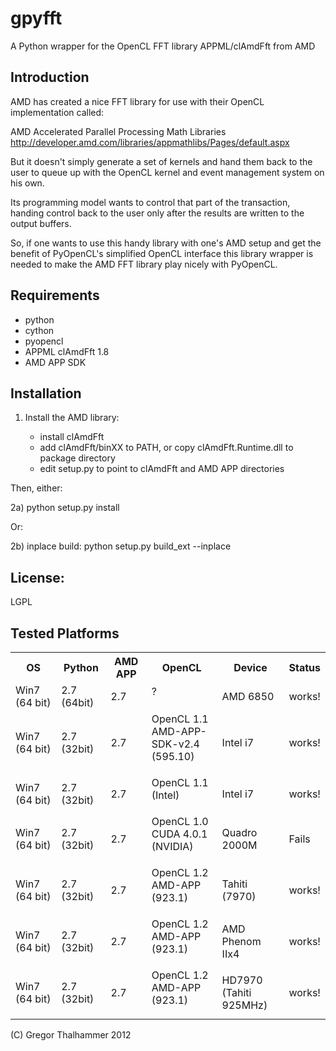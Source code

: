 gpyfft
======
A Python wrapper for the OpenCL FFT library APPML/clAmdFft from AMD

Introduction
------------
AMD has created a nice FFT library for use with their OpenCL implementation
called:

AMD Accelerated Parallel Processing Math Libraries<br/>
http://developer.amd.com/libraries/appmathlibs/Pages/default.aspx

But it doesn't simply generate a set of kernels and hand them back to the user to queue
up with the OpenCL kernel and event management system on his own.

Its programming model wants to control that part of the transaction, handing 
control back to the user only after the results are written to the output buffers.

So, if one wants to use this handy library with one's AMD setup and get the
benefit of PyOpenCL's simplified OpenCL interface this library wrapper is needed 
to make the AMD FFT library play nicely with PyOpenCL.

Requirements
------------
* python
* cython
* pyopencl
* APPML clAmdFft 1.8
* AMD APP SDK

Installation
------------

1)  Install the AMD library:

    * install clAmdFft
    * add clAmdFft/binXX to PATH, or copy clAmdFft.Runtime.dll to package directory
    * edit setup.py to point to clAmdFft and AMD APP directories

  Then, either:
  
2a) python setup.py install
  <p/>Or:<p/>
2b) inplace build:
  python setup.py build_ext --inplace

License:
--------
LGPL
 
Tested Platforms
----------------
<table width="100%">
  <tr>
    <th>OS</th><th>Python</th><th>AMD APP</th><th>OpenCL</th><th>Device</th><th>Status</th>
  </tr>
  <tr>
    <td>Win7 (64 bit)</td>
    <td>2.7 (64bit)</td>
    <td>2.7</td>
    <td>?<p/></td>
    <td>AMD 6850</td>
    <td>works!</td>
  </tr>
  
  <tr>
    <td>Win7 (64 bit)</td>
    <td>2.7 (32bit)</td>
    <td>2.7</td>
    <td>OpenCL 1.1<br/>AMD-APP-SDK-v2.4<br/>(595.10)<p/></td>
    <td>Intel i7</td>
    <td>works!</td>    
  </tr>
  
  <tr>
    <td>Win7 (64 bit)</td>
    <td>2.7 (32bit)</td>
    <td>2.7</td>
    <td>OpenCL 1.1<br/>(Intel)<p/></td>
    <td>Intel i7</td>
    <td>works!</td>    
  </tr>

  <tr>
    <td>Win7 (64 bit)</td>
    <td>2.7 (32bit)</td>
    <td>2.7</td>
    <td>OpenCL 1.0<br/>CUDA 4.0.1<br/>(NVIDIA)<p/></td>
    <td>Quadro 2000M</td>
    <td>Fails</td>    
  </tr>
  
  <tr>
    <td>Win7 (64 bit)</td>
    <td>2.7 (32bit)</td>
    <td>2.7</td>
    <td>OpenCL 1.2<br/>AMD-APP<br/>(923.1)<p/></td>
    <td>Tahiti (7970)</td>
    <td>works!</td>    
  </tr>

  <tr>
    <td>Win7 (64 bit)</td>
    <td>2.7 (32bit)</td>
    <td>2.7</td>
    <td>OpenCL 1.2<br/>AMD-APP<br/>(923.1)<p/></td>
    <td>AMD Phenom IIx4</td>
    <td>works!</td>    
  </tr>

  <tr>
    <td>Win7 (64 bit)</td>
    <td>2.7 (32bit)</td>
    <td>2.7</td>
    <td>OpenCL 1.2<br/>AMD-APP<br/>(923.1)<p/></td>
    <td>HD7970<br/>(Tahiti 925MHz)</td>
    <td>works!</td>    
  </tr>

</table>

(C) Gregor Thalhammer 2012

